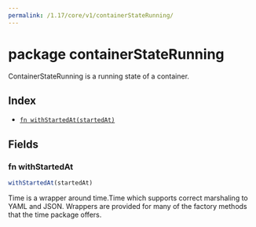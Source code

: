 ```yaml
---
permalink: /1.17/core/v1/containerStateRunning/
---
```


# package containerStateRunning

ContainerStateRunning is a running state of a container.

## Index

* [`fn withStartedAt(startedAt)`](#fn-withstartedat)

## Fields

### fn withStartedAt

```ts
withStartedAt(startedAt)
```

Time is a wrapper around time.Time which supports correct marshaling to YAML and JSON.  Wrappers are provided for many of the factory methods that the time package offers.